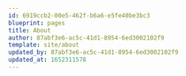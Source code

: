```yaml
---
id: 6919ccb2-00e5-462f-b6a6-e5fe40be3bc3
blueprint: pages
title: About
author: 87abf3e6-ac5c-41d1-8954-6ed3002102f9
template: site/about
updated_by: 87abf3e6-ac5c-41d1-8954-6ed3002102f9
updated_at: 1652311578
---
```

